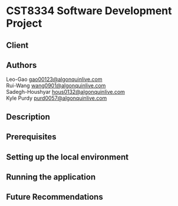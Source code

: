 # CST8334 Software Development Project
## Client

## Authors
Leo-Gao gao00123@algonquinlive.com <br/>
Rui-Wang wang0901@algonquinlive.com <br/>
Sadegh-Houshyar hous0132@algonquinlive.com <br/>
Kyle Purdy purd0057@algonquinlive.com <br/>

## Description

## Prerequisites

## Setting up the local environment

## Running the application

## Future Recommendations

